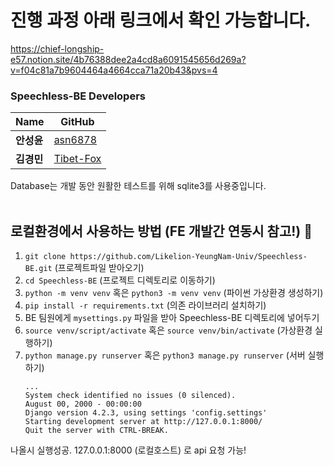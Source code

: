 # 진행 과정 아래 링크에서 확인 가능합니다.
https://chief-longship-e57.notion.site/4b76388dee2a4cd8a6091545656d269a?v=f04c81a7b9604464a4664cca71a20b43&pvs=4

### Speechless-BE Developers
|Name|GitHub|
|------|---|
|__안성윤__|[asn6878](https://github.com/asn6878)|
|__김경민__|[Tibet-Fox](https://github.com/Tibet-Fox)|

Database는 개발 동안 원활한 테스트를 위해 sqlite3를 사용중입니다.<br><br>





## 로컬환경에서 사용하는 방법 (FE 개발간 연동시 참고!) 🎈
1. `git clone https://github.com/Likelion-YeungNam-Univ/Speechless-BE.git` (프로젝트파일 받아오기)
2. `cd Speechless-BE` (프로젝트 디렉토리로 이동하기)
3. `python -m venv venv` 혹은 `python3 -m venv venv` (파이썬 가상환경 생성하기)
4. `pip install -r requirements.txt` (의존 라이브러리 설치하기)
5. BE 팀원에게 `mysettings.py` 파일을 받아 Speechless-BE 디렉토리에 넣어두기
6. `source venv/script/activate` 혹은 `source venv/bin/activate` (가상환경 실행하기)
7. `python manage.py runserver` 혹은 `python3 manage.py runserver` (서버 실행하기)
   ```
   ...
   System check identified no issues (0 silenced).
   August 00, 2000 - 00:00:00
   Django version 4.2.3, using settings 'config.settings'
   Starting development server at http://127.0.0.1:8000/
   Quit the server with CTRL-BREAK.
   ```
나올시 실행성공. 127.0.0.1:8000 (로컬호스트) 로 api 요청 가능!